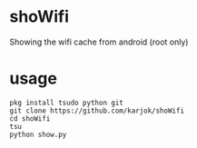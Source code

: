# shoWifi
Showing the wifi cache from android (root only)
# usage
```
pkg install tsudo python git
git clone https://github.com/karjok/shoWifi
cd shoWifi
tsu
python show.py
```

